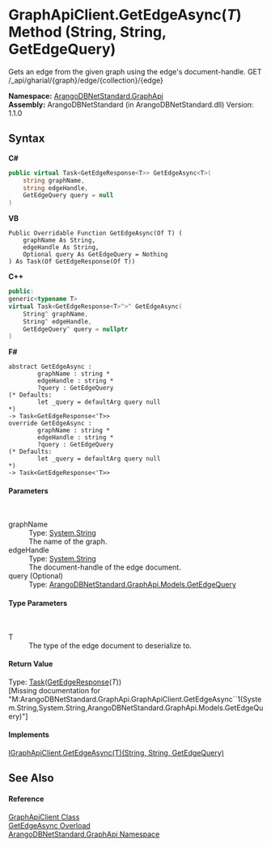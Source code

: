 # GraphApiClient.GetEdgeAsync(*T*) Method (String, String, GetEdgeQuery)
 

Gets an edge from the given graph using the edge's document-handle. GET /_api/gharial/{graph}/edge/{collection}/{edge}

**Namespace:**&nbsp;<a href="5db3e172-88fa-722f-6e7f-25b7310b3db3">ArangoDBNetStandard.GraphApi</a><br />**Assembly:**&nbsp;ArangoDBNetStandard (in ArangoDBNetStandard.dll) Version: 1.1.0

## Syntax

**C#**<br />
``` C#
public virtual Task<GetEdgeResponse<T>> GetEdgeAsync<T>(
	string graphName,
	string edgeHandle,
	GetEdgeQuery query = null
)

```

**VB**<br />
``` VB
Public Overridable Function GetEdgeAsync(Of T) ( 
	graphName As String,
	edgeHandle As String,
	Optional query As GetEdgeQuery = Nothing
) As Task(Of GetEdgeResponse(Of T))
```

**C++**<br />
``` C++
public:
generic<typename T>
virtual Task<GetEdgeResponse<T>^>^ GetEdgeAsync(
	String^ graphName, 
	String^ edgeHandle, 
	GetEdgeQuery^ query = nullptr
)
```

**F#**<br />
``` F#
abstract GetEdgeAsync : 
        graphName : string * 
        edgeHandle : string * 
        ?query : GetEdgeQuery 
(* Defaults:
        let _query = defaultArg query null
*)
-> Task<GetEdgeResponse<'T>> 
override GetEdgeAsync : 
        graphName : string * 
        edgeHandle : string * 
        ?query : GetEdgeQuery 
(* Defaults:
        let _query = defaultArg query null
*)
-> Task<GetEdgeResponse<'T>> 
```


#### Parameters
&nbsp;<dl><dt>graphName</dt><dd>Type: <a href="https://docs.microsoft.com/dotnet/api/system.string" target="_blank" rel="noopener noreferrer">System.String</a><br />The name of the graph.</dd><dt>edgeHandle</dt><dd>Type: <a href="https://docs.microsoft.com/dotnet/api/system.string" target="_blank" rel="noopener noreferrer">System.String</a><br />The document-handle of the edge document.</dd><dt>query (Optional)</dt><dd>Type: <a href="8d93c0a1-62ef-40ed-bbf2-c9a2a62a0325">ArangoDBNetStandard.GraphApi.Models.GetEdgeQuery</a><br /></dd></dl>

#### Type Parameters
&nbsp;<dl><dt>T</dt><dd>The type of the edge document to deserialize to.</dd></dl>

#### Return Value
Type: <a href="https://docs.microsoft.com/dotnet/api/system.threading.tasks.task-1" target="_blank" rel="noopener noreferrer">Task</a>(<a href="d0eabe49-0827-d191-b8b0-b06322dae412">GetEdgeResponse</a>(*T*))<br />\[Missing <returns> documentation for "M:ArangoDBNetStandard.GraphApi.GraphApiClient.GetEdgeAsync``1(System.String,System.String,ArangoDBNetStandard.GraphApi.Models.GetEdgeQuery)"\]

#### Implements
<a href="759a6c74-c8f5-41ac-eed0-e88e04588c22">IGraphApiClient.GetEdgeAsync(T)(String, String, GetEdgeQuery)</a><br />

## See Also


#### Reference
<a href="fbeb06c2-7ca5-a17a-b0c2-96abac64dfaa">GraphApiClient Class</a><br /><a href="ba3d02f2-1e85-48d0-1efe-63dcc73a509a">GetEdgeAsync Overload</a><br /><a href="5db3e172-88fa-722f-6e7f-25b7310b3db3">ArangoDBNetStandard.GraphApi Namespace</a><br />